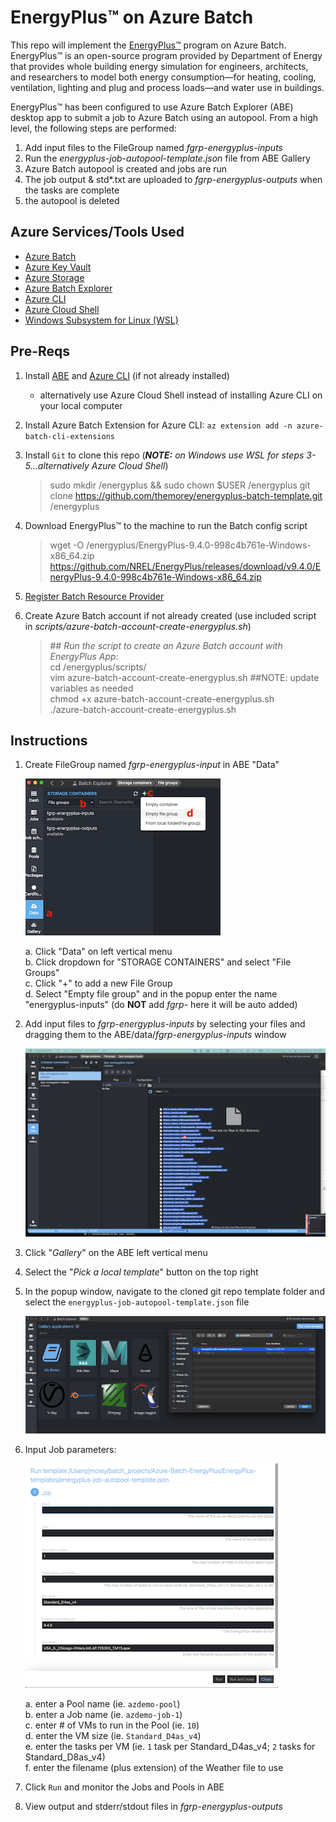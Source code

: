 # EnergyPlus™ on Azure Batch
This repo will implement the [EnergyPlus™](https://energyplus.net/) program on Azure Batch.  EnergyPlus™ is an open-source program provided by Department of Energy that provides whole building energy simulation for engineers, architects, and researchers to model both energy consumption—for heating, cooling, ventilation, lighting and plug and process loads—and water use in buildings. 


EnergyPlus™ has been configured to use Azure Batch Explorer (ABE) desktop app to submit a job to Azure Batch using an autopool.  From a high level, the following steps are performed:


  1. Add input files to the FileGroup named _fgrp-energyplus-inputs_  
  2. Run the _energyplus-job-autopool-template.json_ file from ABE Gallery  
  3. Azure Batch autopool is created and jobs are run 
  5. The job output & std*.txt are uploaded to _fgrp-energyplus-outputs_ when the tasks are complete  
  6. the autopool is deleted  

## Azure Services/Tools Used
  - [Azure Batch](https://docs.microsoft.com/en-us/azure/batch/)
  - [Azure Key Vault](https://docs.microsoft.com/en-us/azure/key-vault/general/)
  - [Azure Storage](https://docs.microsoft.com/en-us/azure/storage/blobs/)
  - [Azure Batch Explorer](https://azure.github.io/BatchExplorer/)
  - [Azure CLI](https://docs.microsoft.com/en-us/cli/azure/)
  - [Azure Cloud Shell](https://docs.microsoft.com/en-us/azure/cloud-shell/overview)
  - [Windows Subsystem for Linux (WSL)](https://docs.microsoft.com/en-us/windows/wsl/install-win10#manual-installation-steps)


## Pre-Reqs
  1. Install [ABE](https://azure.github.io/BatchExplorer/) and [Azure CLI](https://docs.microsoft.com/en-us/cli/azure/install-azure-cli) (if not already installed)
      - alternatively use Azure Cloud Shell instead of installing Azure CLI on your local computer  
  2. Install Azure Batch Extension for Azure CLI:  `az extension add -n azure-batch-cli-extensions`  
  3. Install `Git` to clone this repo (_**NOTE:** on Windows use WSL for steps 3-5...alternatively Azure Cloud Shell_)
      > sudo mkdir /energyplus && sudo chown $USER /energyplus
      > git clone https://github.com/themorey/energyplus-batch-template.git /energyplus
  
  4. Download EnergyPlus™ to the machine to run the Batch config script  
      > wget -O /energyplus/EnergyPlus-9.4.0-998c4b761e-Windows-x86_64.zip https://github.com/NREL/EnergyPlus/releases/download/v9.4.0/EnergyPlus-9.4.0-998c4b761e-Windows-x86_64.zip
  
  5. [Register Batch Resource Provider](https://docs.microsoft.com/en-us/azure/batch/batch-account-create-portal#allow-azure-batch-to-access-the-subscription-one-time-operation)  

  6. Create Azure Batch account if not already created (use included script in _scripts/azure-batch-account-create-energyplus.sh_)  
 
      > \## _Run the script to create an Azure Batch account with EnergyPlus App:_  
      > cd /energyplus/scripts/  
      > vim azure-batch-account-create-energyplus.sh  ##NOTE: update variables as needed  
      > chmod +x azure-batch-account-create-energyplus.sh  
      > ./azure-batch-account-create-energyplus.sh  


## Instructions
  1. Create FileGroup named _fgrp-energyplus-input_ in ABE "Data"  

      ![ABE File Group Create](./images/ABE-data-fgrp.png)  
      
      a.  Click "Data" on left vertical menu  
      b.  Click dropdown for "STORAGE CONTAINERS" and select "File Groups"  
      c.  Click "+" to add a new File Group  
      d.  Select "Empty file group" and in the popup enter the name "energyplus-inputs"  (do **NOT** add _fgrp-_ here it will be auto added)
      
  2.  Add input files to _fgrp-energyplus-inputs_ by selecting your files and dragging them to the ABE/data/_fgrp-energyplus-inputs_ window  
    
      ![ABE Add Input Files](./images/ABE-fgrp-add-files.png)  
      
  3.  Click "_Gallery_" on the ABE left vertical menu  
  4.  Select the "_Pick a local template_" button on the top right  
  5.  In the popup window, navigate to the cloned git repo template folder and select the `energyplus-job-autopool-template.json` file  
  
      ![ABE Template](./images/ABE-gallery-template.png)
      
  6.  Input Job parameters:  

       ![ABE Job popup](./images/ABE-job-popup.png) 
 
       a.  enter a Pool name (ie. `azdemo-pool`)  
       b.  enter a Job name  (ie. `azdemo-job-1`)  
       c.  enter # of VMs to run in the Pool (ie. `10`)  
       d.  enter the VM size (ie. `Standard_D4as_v4`)  
       e.  enter the tasks per VM (ie. `1` task per Standard_D4as_v4; `2` tasks for Standard_D8as_v4)  
       f.  enter the filename (plus extension) of the Weather file to use  
       
  7.  Click `Run` and monitor the Jobs and Pools in ABE  
  8.  View output and stderr/stdout files in _fgrp-energyplus-outputs_
